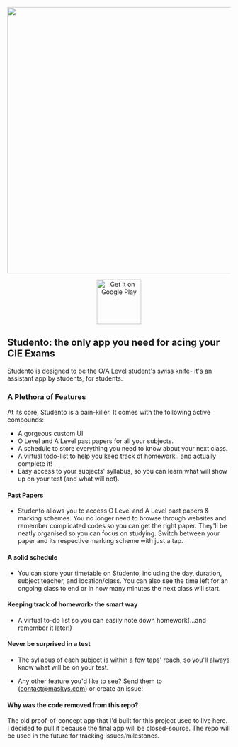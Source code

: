<p align="center">
<img src="https://github.com/MaskyS/Studento/blob/master/progress_screenshots/flutter_32.png" height="600">
</p>
<p align="center">
 <a href='https://play.google.com/store/apps/details?id=com.MaskyS.studento&pcampaignid=pcampaignidMKT-Other-global-all-co-prtnr-py-PartBadge-Mar2515-1'><img alt='Get it on Google Play' src='https://play.google.com/intl/en_us/badges/static/images/badges/en_badge_web_generic.png' height="100"/></a>
</p>

## Studento: the only app you need for acing your CIE Exams

Studento is designed to be the O/A Level student's swiss knife- it's an assistant app by students, for students.

### A Plethora of Features

At its core, Studento is a pain-killer. It comes with the following active compounds:

- A gorgeous custom UI
- O Level and A Level past papers for all your subjects.
- A schedule to store everything you need to know about your next class.
- A virtual todo-list to help you keep track of homework.. and actually complete it!
- Easy access to your subjects' syllabus, so you can learn what will show up on your test (and what will not).

#### Past Papers
- Studento allows you to access O Level and A Level past papers & marking schemes. You no longer need to browse through websites and remember complicated codes so you can get the right paper. They'll be neatly organised so you can focus on studying. Switch between your paper and its respective marking scheme with just a tap.

#### A solid schedule
- You can store your timetable on Studento, including the day, duration, subject teacher, and location/class. You can also see the time left for an ongoing class to end or in how many minutes the next class will start.

#### Keeping track of homework- the smart way
- A virtual to-do list so you can easily note down homework(...and remember it
   later!)

#### Never be surprised in a test
- The syllabus of each subject is within a few taps' reach, so you'll always know what will be on your test.

- Any other feature you'd like to see? Send them to (contact@maskys.com) or create an issue!


#### Why was the code removed from this repo?
The old proof-of-concept app that I'd built for this project used to live here. I decided to pull it because the final app will be closed-source. The repo will be used in the future for tracking issues/milestones.
